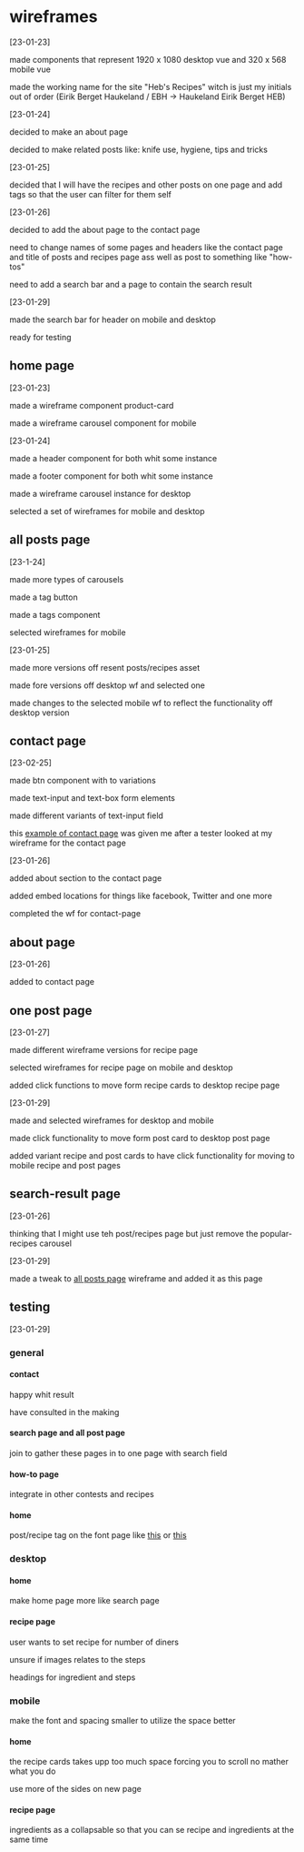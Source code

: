 # wireframes

[23-01-23]

made components that represent 1920 x 1080 desktop vue and 
320 x 568 mobile vue

made the working name for the site "Heb's Recipes" witch is 
just my initials out of order 
(Eirik Berget Haukeland / EBH -> Haukeland Eirik Berget HEB) 

[23-01-24]

decided to make an about page

decided to make related posts like: knife use, hygiene, 
tips and tricks

[23-01-25]

decided that I will have the recipes and other posts on one 
page and add tags so that the user can filter for them self 

[23-01-26]

decided to add the about page to the contact page

need to change names of some pages and headers like the 
contact page and title of posts and recipes page ass well 
as post to something like "how-tos"

need to add a search bar and a page to contain the search
result

[23-01-29]

made the search bar for header on mobile and desktop

ready for testing

## home page

[23-01-23]
  
made a wireframe component product-card 

made a wireframe carousel component for mobile

[23-01-24]

made a header component for both whit some instance 

made a footer component for both whit some instance

made a wireframe carousel instance for desktop

selected a set of wireframes for mobile and desktop

## all posts page

[23-1-24]

made more types of carousels

made a tag button

made a tags component

selected wireframes for mobile

[23-01-25]

made more versions off resent posts/recipes asset

made fore versions off desktop wf and selected one

made changes to the selected mobile wf to reflect the 
functionality off desktop version

## contact page

[23-02-25]

made btn component with to variations

made text-input and text-box form elements

made different variants of text-input field

this [example of contact page](https://www.forbrukerradet.no/kontakt-oss/)
was given me after a tester looked at my wireframe for the
contact page

[23-01-26]

added about section to the contact page

added embed locations for things like facebook, Twitter 
and one more

completed the wf for contact-page

## about page

[23-01-26]
 
added to contact page

## one post page

[23-01-27]

made different wireframe versions for recipe page

selected wireframes for recipe page on mobile and desktop

added click functions to move form recipe cards to desktop 
recipe page 

[23-01-29]

made and selected wireframes for desktop and mobile

made click functionality to move form post card to desktop
post page

added variant recipe and post cards to have click 
functionality for moving to mobile recipe and post pages

## search-result page

[23-01-26]

thinking that I might use teh post/recipes page but just 
remove the popular-recipes carousel

[23-01-29]

made a tweak to [all posts page](#all-posts-page) wireframe
and added it as this page

## testing

[23-01-29]

### general

#### contact

happy whit result

have consulted in the making

#### search page and all post page

join to gather these pages in to one page with search field

#### how-to page

integrate in other contests and recipes

#### home

post/recipe tag on the font page like [this](../inspiration_img/font_page_ruff_guide__den_stolte_hane.png)
or [this](../inspiration_img/font_page_ruff_guide__meny.png)

### desktop

#### home

make home page more like search page

#### recipe page

user wants to set recipe for number of diners

unsure if images relates to the steps

headings for ingredient and steps

### mobile

make the font and spacing smaller to utilize the space 
better

#### home

the recipe cards takes upp too much space forcing you to 
scroll no mather what you do

use more of the sides on new page

#### recipe page

ingredients as a collapsable so that you can se recipe
and ingredients at the same time
